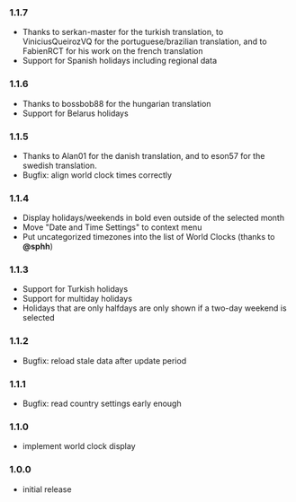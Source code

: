 ### 1.1.7
- Thanks to serkan-master for the turkish translation, to ViniciusQueirozVQ
  for the portuguese/brazilian translation, and to FabienRCT for his work
  on the french translation
- Support for Spanish holidays including regional data

### 1.1.6
- Thanks to bossbob88 for the hungarian translation
- Support for Belarus holidays

### 1.1.5
- Thanks to Alan01 for the danish translation, and to eson57 for the swedish translation.
- Bugfix: align world clock times correctly

### 1.1.4
- Display holidays/weekends in bold even outside of the selected month
- Move "Date and Time Settings" to context menu
- Put uncategorized timezones into the list of World Clocks (thanks to **@sphh**)

### 1.1.3

- Support for Turkish holidays
- Support for multiday holidays
- Holidays that are only halfdays are only shown if a two-day weekend is selected

### 1.1.2

- Bugfix: reload stale data after update period

### 1.1.1

- Bugfix: read country settings early enough

### 1.1.0

- implement world clock display

### 1.0.0

- initial release